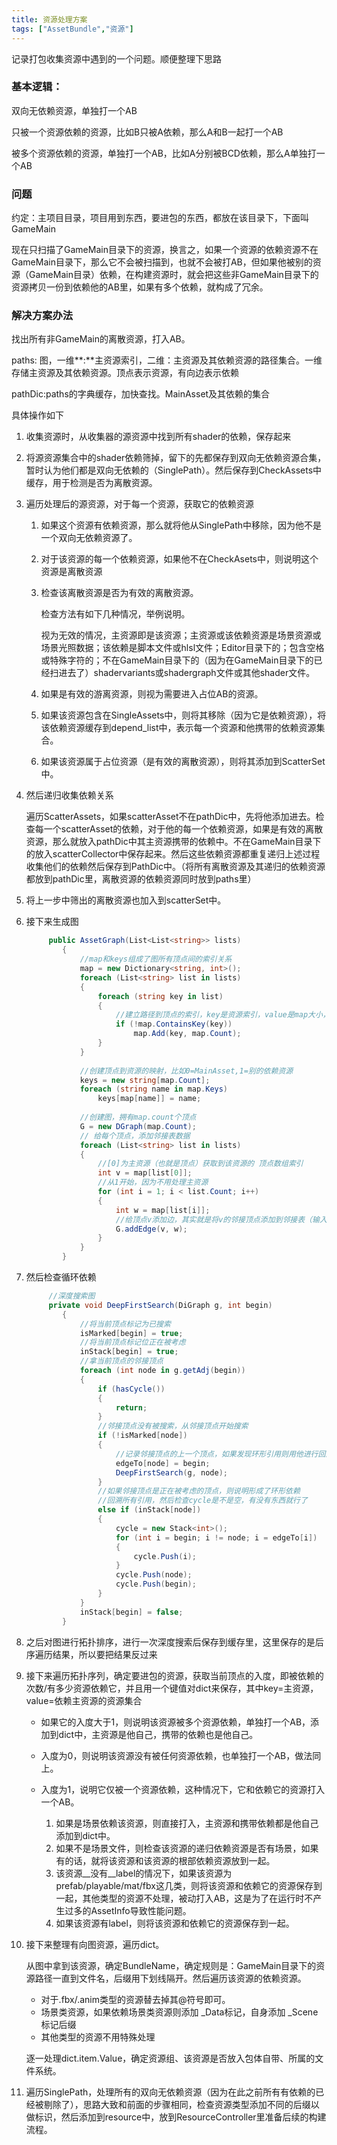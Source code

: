 ```yaml
---
title: 资源处理方案
tags: ["AssetBundle","资源"]
---
```




记录打包收集资源中遇到的一个问题。顺便整理下思路

### 基本逻辑：

双向无依赖资源，单独打一个AB

只被一个资源依赖的资源，比如B只被A依赖，那么A和B一起打一个AB

被多个资源依赖的资源，单独打一个AB，比如A分别被BCD依赖，那么A单独打一个AB

### 问题

约定：主项目目录，项目用到东西，要进包的东西，都放在该目录下，下面叫GameMain

现在只扫描了GameMain目录下的资源，换言之，如果一个资源的依赖资源不在GameMain目录下，那么它不会被扫描到，也就不会被打AB，但如果他被别的资源（GameMain目录）依赖，在构建资源时，就会把这些非GameMain目录下的资源拷贝一份到依赖他的AB里，如果有多个依赖，就构成了冗余。

### 解决方案办法 

找出所有非GameMain的离散资源，打入AB。

paths: 图，一维**:**主资源索引，二维：主资源及其依赖资源的路径集合。一维存储主资源及其依赖资源。顶点表示资源，有向边表示依赖

pathDic:paths的字典缓存，加快查找。MainAsset及其依赖的集合

具体操作如下

1. 收集资源时，从收集器的源资源中找到所有shader的依赖，保存起来

2. 将源资源集合中的shader依赖筛掉，留下的先都保存到双向无依赖资源合集，暂时认为他们都是双向无依赖的（SinglePath）。然后保存到CheckAssets中缓存，用于检测是否为离散资源。

3. 遍历处理后的源资源，对于每一个资源，获取它的依赖资源

   1. 如果这个资源有依赖资源，那么就将他从SinglePath中移除，因为他不是一个双向无依赖资源了。

   2. 对于该资源的每一个依赖资源，如果他不在CheckAsets中，则说明这个资源是离散资源

   3. 检查该离散资源是否为有效的离散资源。

      检查方法有如下几种情况，举例说明。

      视为无效的情况，主资源即是该资源；主资源或该依赖资源是场景资源或场景光照数据；该依赖是脚本文件或hlsl文件；Editor目录下的；包含空格或特殊字符的；不在GameMain目录下的（因为在GameMain目录下的已经扫进去了）shadervariants或shadergraph文件或其他shader文件。

   4. 如果是有效的游离资源，则视为需要进入占位AB的资源。

   5. 如果该资源包含在SingleAssets中，则将其移除（因为它是依赖资源），将该依赖资源缓存到depend_list中，表示每一个资源和他携带的依赖资源集合。

   6. 如果该资源属于占位资源（是有效的离散资源），则将其添加到ScatterSet中。

4. 然后递归收集依赖关系

   遍历ScatterAssets，如果scatterAsset不在pathDic中，先将他添加进去。检查每一个scatterAsset的依赖，对于他的每一个依赖资源，如果是有效的离散资源，那么就放入pathDic中其主资源携带的依赖中。不在GameMain目录下的放入scatterCollector中保存起来。然后这些依赖资源都重复递归上述过程收集他们的依赖然后保存到PathDic中。（将所有离散资源及其递归的依赖资源都放到pathDic里，离散资源的依赖资源同时放到paths里）

5. 将上一步中筛出的离散资源也加入到scatterSet中。

6. 接下来生成图

   ````c#
   		public AssetGraph(List<List<string>> lists)
           {
               //map和keys组成了图所有顶点间的索引关系
               map = new Dictionary<string, int>();
               foreach (List<string> list in lists)
               {
                   foreach (string key in list)
                   {
                       //建立路径到顶点的索引，key是资源索引，value是map大小，作为顶点索引
                       if (!map.ContainsKey(key))
                           map.Add(key, map.Count);
                   }
               }
               
               //创建顶点到资源的映射，比如0=MainAsset,1=别的依赖资源
               keys = new string[map.Count];
               foreach (string name in map.Keys)
                   keys[map[name]] = name;
               
               //创建图，拥有map.count个顶点
               G = new DGraph(map.Count);
               // 给每个顶点，添加邻接表数据
               foreach (List<string> list in lists)
               {
                   //[0]为主资源（也就是顶点）获取到该资源的 顶点数组索引
                   int v = map[list[0]];
                   //从1开始，因为不用处理主资源
                   for (int i = 1; i < list.Count; i++)
                   {
                       int w = map[list[i]];
                       //给顶点v添加边，其实就是将v的邻接顶点添加到邻接表（输入边数据 即：邻接表数据）
                       G.addEdge(v, w);
                   }
               }
           }
   ````

7. 然后检查循环依赖

   ```c#
   		//深度搜索图
   		private void DeepFirstSearch(DiGraph g, int begin)
           {
               //将当前顶点标记为已搜索
               isMarked[begin] = true;
               //将当前顶点标记位正在被考虑
               inStack[begin] = true;
               //拿当前顶点的邻接顶点
               foreach (int node in g.getAdj(begin))
               {
                   if (hasCycle())
                   {
                       return;
                   }
                   //邻接顶点没有被搜索，从邻接顶点开始搜索
                   if (!isMarked[node])
                   {
                       //记录邻接顶点的上一个顶点，如果发现环形引用则用他进行回溯
                       edgeTo[node] = begin;
                       DeepFirstSearch(g, node);
                   }
                   //如果邻接顶点是正在被考虑的顶点，则说明形成了环形依赖
                   //回溯所有引用，然后检查cycle是不是空，有没有东西就行了
                   else if (inStack[node])
                   {
                       cycle = new Stack<int>();
                       for (int i = begin; i != node; i = edgeTo[i])
                       {
                           cycle.Push(i);
                       }
                       cycle.Push(node);
                       cycle.Push(begin);
                   }
               }
               inStack[begin] = false;
           }
   ```

8. 之后对图进行拓扑排序，进行一次深度搜索后保存到缓存里，这里保存的是后序遍历结果，所以要把结果反过来

9. 接下来遍历拓扑序列，确定要进包的资源，获取当前顶点的入度，即被依赖的次数/有多少资源依赖它，并且用一个键值对dict来保存，其中key=主资源，value=依赖主资源的资源集合

   - 如果它的入度大于1，则说明该资源被多个资源依赖，单独打一个AB，添加到dict中，主资源是他自己，携带的依赖也是他自己。

   - 入度为0，则说明该资源没有被任何资源依赖，也单独打一个AB，做法同上。
   - 入度为1，说明它仅被一个资源依赖，这种情况下，它和依赖它的资源打入一个AB。
     1. 如果是场景依赖该资源，则直接打入，主资源和携带依赖都是他自己添加到dict中。
     2. 如果不是场景文件，则检查该资源的递归依赖资源是否有场景，如果有的话，就将该资源和该资源的根部依赖资源放到一起。
     3. 该资源__没有__label的情况下，如果该资源为prefab/playable/mat/fbx这几类，则将该资源和依赖它的资源保存到一起，其他类型的资源不处理，被动打入AB，这是为了在运行时不产生过多的AssetInfo导致性能问题。
     4. 如果该资源有label，则将该资源和依赖它的资源保存到一起。

10. 接下来整理有向图资源，遍历dict。

    从图中拿到该资源，确定BundleName，确定规则是：GameMain目录下的资源路径一直到文件名，后缀用下划线隔开。然后遍历该资源的依赖资源。

    - 对于.fbx/.anim类型的资源替去掉其@符号即可。
    - 场景类资源，如果依赖场景类资源则添加 _Data标记，自身添加 _Scene标记后缀
    - 其他类型的资源不用特殊处理

    逐一处理dict.item.Value，确定资源组、该资源是否放入包体自带、所属的文件系统。

11. 遍历SinglePath，处理所有的双向无依赖资源（因为在此之前所有有依赖的已经被剔除了），思路大致和前面的步骤相同，检查资源类型添加不同的后缀以做标识，然后添加到resource中，放到ResourceController里准备后续的构建流程。



